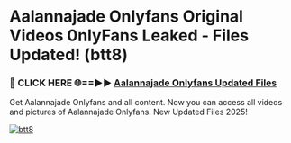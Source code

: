 # Aalannajade Onlyfans Original Videos 0nlyFans Leaked - Files Updated! (btt8)

<h3>🔴 CLICK HERE 🌐==►► <a href="https://tinyurl.com/2jnfzry5" rel="nofollow">Aalannajade Onlyfans Updated Files</a></h3>

Get Aalannajade Onlyfans and all content. Now you can access all videos and pictures of Aalannajade Onlyfans. New Updated Files 2025!

[![btt8](https://i.imgur.com/GyGTBgg.gif)](https://tinyurl.com/2jnfzry5)
